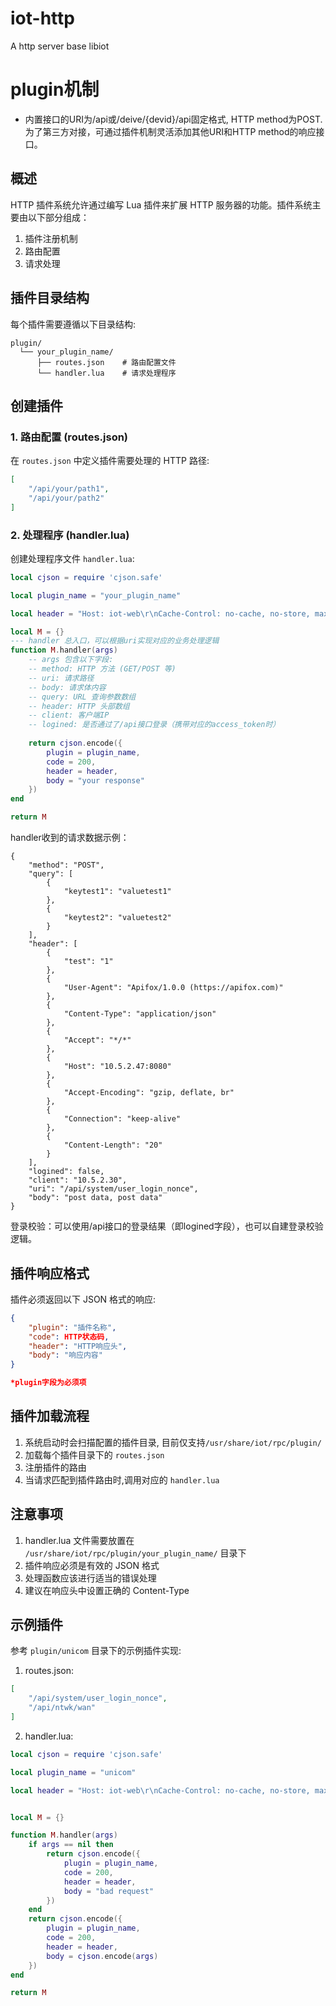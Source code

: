 # iot-http
 A http server base libiot



# plugin机制
- 内置接口的URI为/api或/deive/{devid}/api固定格式, HTTP method为POST. 为了第三方对接，可通过插件机制灵活添加其他URI和HTTP method的响应接口。


## 概述

HTTP 插件系统允许通过编写 Lua 插件来扩展 HTTP 服务器的功能。插件系统主要由以下部分组成：

1. 插件注册机制
2. 路由配置
3. 请求处理

## 插件目录结构

每个插件需要遵循以下目录结构:

```
plugin/
  └── your_plugin_name/
      ├── routes.json    # 路由配置文件
      └── handler.lua    # 请求处理程序
```

## 创建插件

### 1. 路由配置 (routes.json)

在 `routes.json` 中定义插件需要处理的 HTTP 路径:

```json
[
    "/api/your/path1",
    "/api/your/path2"
]
```

### 2. 处理程序 (handler.lua)

创建处理程序文件 `handler.lua`:

```lua
local cjson = require 'cjson.safe'

local plugin_name = "your_plugin_name"

local header = "Host: iot-web\r\nCache-Control: no-cache, no-store, max-age=0\r\nX-Frame-Options: SAMEORIGIN\r\nContent-Type: application/json\r\n"

local M = {}
--- handler 总入口，可以根据uri实现对应的业务处理逻辑
function M.handler(args)
    -- args 包含以下字段:
    -- method: HTTP 方法 (GET/POST 等)
    -- uri: 请求路径
    -- body: 请求体内容
    -- query: URL 查询参数数组
    -- header: HTTP 头部数组
    -- client: 客户端IP
    -- logined: 是否通过了/api接口登录（携带对应的access_token时）
    
    return cjson.encode({
        plugin = plugin_name,
        code = 200,
        header = header,
        body = "your response"
    })
end

return M
```

handler收到的请求数据示例：
```
{
    "method": "POST",
    "query": [
        {
            "keytest1": "valuetest1"
        },
        {
            "keytest2": "valuetest2"
        }
    ],
    "header": [
        {
            "test": "1"
        },
        {
            "User-Agent": "Apifox/1.0.0 (https://apifox.com)"
        },
        {
            "Content-Type": "application/json"
        },
        {
            "Accept": "*/*"
        },
        {
            "Host": "10.5.2.47:8080"
        },
        {
            "Accept-Encoding": "gzip, deflate, br"
        },
        {
            "Connection": "keep-alive"
        },
        {
            "Content-Length": "20"
        }
    ],
    "logined": false,
    "client": "10.5.2.30",
    "uri": "/api/system/user_login_nonce",
    "body": "post data, post data"
}
```

登录校验：可以使用/api接口的登录结果（即logined字段），也可以自建登录校验逻辑。

## 插件响应格式

插件必须返回以下 JSON 格式的响应:

```json
{
    "plugin": "插件名称",
    "code": HTTP状态码,
    "header": "HTTP响应头",
    "body": "响应内容"
}

*plugin字段为必须项
```


## 插件加载流程

1. 系统启动时会扫描配置的插件目录, 目前仅支持`/usr/share/iot/rpc/plugin/`
2. 加载每个插件目录下的 `routes.json`
3. 注册插件的路由
4. 当请求匹配到插件路由时,调用对应的 `handler.lua`

## 注意事项

1. handler.lua 文件需要放置在 `/usr/share/iot/rpc/plugin/your_plugin_name/` 目录下
2. 插件响应必须是有效的 JSON 格式
3. 处理函数应该进行适当的错误处理
4. 建议在响应头中设置正确的 Content-Type

## 示例插件

参考 `plugin/unicom` 目录下的示例插件实现:

1. routes.json:
```json
[
    "/api/system/user_login_nonce",
    "/api/ntwk/wan"
]
```

2. handler.lua:
```lua
local cjson = require 'cjson.safe'

local plugin_name = "unicom"

local header = "Host: iot-web\r\nCache-Control: no-cache, no-store, max-age=0\r\nX-Frame-Options: SAMEORIGIN\r\nContent-Type: application/json\r\n"


local M = {}

function M.handler(args)
    if args == nil then
        return cjson.encode({
            plugin = plugin_name,
            code = 200,
            header = header,
            body = "bad request"
        })
    end
    return cjson.encode({
        plugin = plugin_name,
        code = 200,
        header = header,
        body = cjson.encode(args)
    })
end

return M
